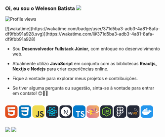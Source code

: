 ### Oi, eu sou o Weleson Batista <img src="https://raw.githubusercontent.com/kaueMarques/kaueMarques/master/hi.gif" height="30px">
<p align="left"> <img src="https://komarev.com/ghpvc/?username=welesonbatista&color=yellow" alt="Profile views" /> </p>
[![wakatime](https://wakatime.com/badge/user/371d5ba3-adb3-4a81-8afa-df9fbb91a928.svg)](https://wakatime.com/@371d5ba3-adb3-4a81-8afa-df9fbb91a928)

- Sou **Desenvolvedor Fullstack Júnior**, com enfoque no desenvolvimento web.

- Atualmente utilizo **JavaScript** em conjunto com as bibliotecas **Reactjs, Nextjs e Nodejs** para criar experiências online. 

- Fique à vontade para explorar meus projetos e contribuições. 

- Se tiver alguma pergunta ou sugestão, sinta-se à vontade para entrar em contato! 😊👨‍💻


<div style="display: inline_block"><br>
  <img align="center" alt="HTML" height="40" width="40" src="https://github.com/tandpfun/skill-icons/raw/main/icons/HTML.svg">
  <img align="center" alt="CSS" height="40" width="40" src="https://github.com/tandpfun/skill-icons/raw/main/icons/CSS.svg">
  <img align="center" alt="JS" height="40" width="40" src="https://github.com/tandpfun/skill-icons/raw/main/icons/JavaScript.svg">
  <img align="center" alt="REACT" height="40" width="40" src="https://github.com/tandpfun/skill-icons/raw/main/icons/React-Dark.svg">
  <img align="center" alt="NEXT" height="40" width="40" src="https://github.com/tandpfun/skill-icons/raw/main/icons/NextJS-Dark.svg">
  <img align="center" alt="TypeScript" height="40" width="40" src="https://github.com/tandpfun/skill-icons/raw/main/icons/TypeScript.svg">
  <img align="center" alt="Styledcomponents" height="40" width="40" src="https://github.com/tandpfun/skill-icons/raw/main/icons/StyledComponents.svg">
  <img align="center" alt="NODE" height="40" width="40" src="https://github.com/tandpfun/skill-icons/raw/main/icons/NodeJS-Dark.svg">
  <img align="center" alt="FIGMA" height="40" width="40" src="https://github.com/tandpfun/skill-icons/raw/main/icons/Figma-Dark.svg">
  <img align="center" alt="REACT" height="40" width="40" src="https://github.com/tandpfun/skill-icons/raw/main/icons/MySQL-Dark.svg">
  <img align="center" alt="Docker" height="40" width="40" src="https://github.com/tandpfun/skill-icons/raw/main/icons/Docker.svg">
</div>

##

<div> 
  <a href = "mailto:helloweleson@gmail.com"><img src="https://img.shields.io/badge/-Gmail-%23333?style=for-the-badge&logo=gmail&logoColor=white" target="_blank"></a>
  <a href="https://www.linkedin.com/in/welesonbatista" target="_blank"><img src="https://img.shields.io/badge/-LinkedIn-%230077B5?style=for-the-badge&logo=linkedin&logoColor=white" target="_blank"></a> 
  
</div>
<!--
**welesonbatista/welesonbatista** is a ✨ _special_ ✨ repository because its `README.md` (this file) appears on your GitHub profile.

Here are some ideas to get you started:

- 🔭 I’m currently working on ...
- 🌱 I’m currently learning ...
- 👯 I’m looking to collaborate on ...
- 🤔 I’m looking for help with ...
- 💬 Ask me about ...
- 📫 How to reach me: ...
- 😄 Pronouns: ...
- ⚡ Fun fact: ...
-->
